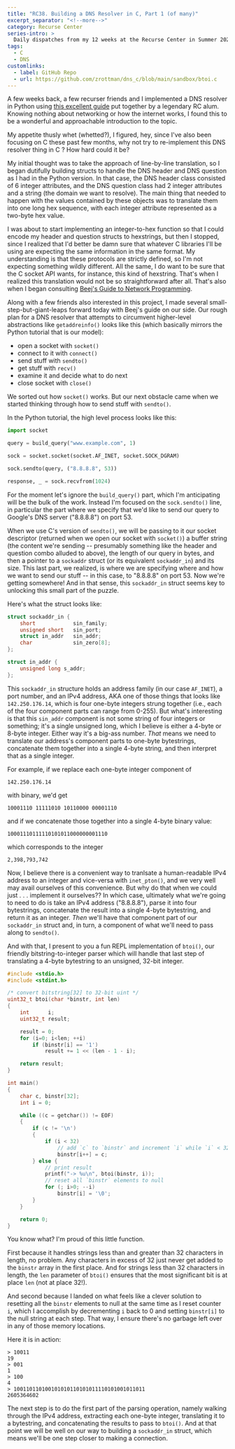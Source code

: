 ```yaml
---
title: "RC38. Building a DNS Resolver in C, Part 1 (of many)"
excerpt_separator: "<!--more-->"
category: Recurse Center
series-intro: >
  Daily dispatches from my 12 weeks at the Recurse Center in Summer 2023
tags:
  - C
  - DNS
customlinks:
  - label: GitHub Repo
  - url: https://github.com/zrottman/dns_c/blob/main/sandbox/btoi.c
---
```


A few weeks back, a few recurser friends and I implemented a DNS resolver in Python using [this excellent guide](https://implement-dns.wizardzines.com/) put together by a legendary RC alum. Knowing nothing about networking or how the internet works, I found this to be a wonderful and approachable introduction to the topic.

My appetite thusly whet (whetted?), I figured, hey, since I've also been focusing on C these past few months, why not try to re-implement this DNS resolver thing in C ? How hard could it be?

My initial thought was to take the approach of line-by-line translation, so I began dutifully building structs to handle the DNS header and DNS question as I had in the Python version. In that case, the DNS header class consisted of 6 integer attributes, and the DNS question class had 2 integer attributes and a string (the domain we want to resolve). The main thing that needed to happen with the values contained by these objects was to translate them into one long hex sequence, with each integer attribute represented as a two-byte hex value. 

I was about to start implementing an integer-to-hex function so that I could encode my header and question structs to hexstrings, but then I stopped, since I realized that I'd better be damn sure that whatever C libraries I'll be using are expecting the same information in the same format. My understanding is that these protocols are strictly defined, so I'm not expecting something wildly different. All the same, I do want to be sure that the C socket API wants, for instance, this kind of hexstring.  That's when I realized this translation would not be so straightforward after all. That's also when I began consulting [Beej's Guide to Network Programming](https://beej.us/guide/bgnet/).

Along with a few friends also interested in this project, I made several small-step-but-giant-leaps forward today with Beej's guide on our side. Our rough plan for a DNS resolver that attempts to circumvent higher-level abstractions like `getaddreinfo()` looks like this (which basically mirrors the Python tutorial that is our model):
- open a socket with `socket()`
- connect to it with `connect()`
- send stuff with `sendto()`
- get stuff with `recv()`
- examine it and decide what to do next
- close socket with `close()`

We sorted out how `socket()` works. But our next obstacle came when we started thinking through how to send stuff with `sendto()`. 

In the Python tutorial, the high level process looks like this:

```python
import socket

query = build_query("www.example.com", 1)

sock = socket.socket(socket.AF_INET, socket.SOCK_DGRAM)

sock.sendto(query, ("8.8.8.8", 53))

response, _ = sock.recvfrom(1024)

```

For the moment let's ignore the `build_query()` part, which I'm anticipating will be the bulk of the work. Instead I'm focused on the `sock.sendto()` line, in particular the part where we specify that we'd like to send our query to Google's DNS server ("8.8.8.8") on port 53.

When we use C's version of `sendto()`, we will be passing to it our socket descriptor (returned when we open our socket with `socket()`) a buffer string (the content we're sending -- presumably something like the header and question combo alluded to above), the length of our query in bytes, and then a pointer to a `sockaddr` struct (or its equivalent `sockaddr_in`) and its size. This last part, we realized, is where we are specifying where and how we want to send our stuff -- in this case, to "8.8.8.8" on port 53. Now we're getting somewhere! And in that sense, this `sockaddr_in` struct seems key to unlocking this small part of the puzzle.

Here's what the struct looks like:
```c
struct sockaddr_in {
    short            sin_family;   
    unsigned short   sin_port;    
    struct in_addr   sin_addr;   
    char             sin_zero[8];
};

struct in_addr {
    unsigned long s_addr;          
};

```

This `sockaddr_in` structure holds an address family (in our case `AF_INET`), a port number, and an IPv4 address, AKA one of those things that looks like `142.250.176.14`, which is four one-byte integers strung together (i.e., each of the four component parts can range from 0-255). But what's interesting is that this `sin_addr` component is not some string of four integers or something; it's a single unsigned long, which I believe is either a 4-byte or 8-byte integer. Either way it's a big-ass number. *That* means we need to translate our address's component parts to one-byte bytestrings, concatenate them together into a single 4-byte string, and then interpret that as a single integer.

For example, if we replace each one-byte integer component of

    142.250.176.14

with binary, we'd get

    10001110 11111010 10110000 00001110

and if we concatenate those together into a single 4-byte binary value:

    10001110111110101011000000001110

which corresponds to the integer

    2,398,793,742

Now, I believe there is a convenient way to tranlsate a human-readable IPv4 address to an integer and vice-versa with `inet_pton()`, and we very well may avail ourselves of this convenience. But why do that when we could just . . . implement it ourselves?? In which case, ultimately what we're going to need to do is take an IPv4 address ("8.8.8.8"), parse it into four bytestrings, concatenate the result into a single 4-byte bytestring, and return it as an integer. *Then* we'll have that component part of our `sockaddr_in` struct and, in turn, a component of what we'll need to pass along to `sendto()`.

And with that, I present to you a fun REPL implementation of `btoi()`, our friendly bitstring-to-integer parser which will handle that last step of translating a 4-byte bytestring to an unsigned, 32-bit integer.

```c
#include <stdio.h>
#include <stdint.h>

/* convert bitstring[32] to 32-bit uint */
uint32_t btoi(char *binstr, int len)
{
    int      i;
    uint32_t result;

    result = 0;
    for (i=0; i<len; ++i)
        if (binstr[i] == '1')
            result += 1 << (len - 1 - i);

    return result;
}

int main()
{
    char c, binstr[32];
    int i = 0;

    while ((c = getchar()) != EOF)
    {
        if (c != '\n')
        {
            if (i < 32)
                // add `c` to `binstr` and increment `i` while `i` < 32 
                binstr[i++] = c;
        } else {
            // print result
            printf("-> %u\n", btoi(binstr, i));
            // reset all `binstr` elements to null
            for (; i>0; --i)
                binstr[i] = '\0';
        }
    }

    return 0;
}
```

You know what? I'm proud of this little function.

First because it handles strings less than and greater than 32 characters in length, no problem. Any characters in excess of 32 just never get added to the `binstr` array in the first place. And for strings less than 32 characters in length, the `len` parameter of `btoi()` ensures that the most significant bit is at place `len` (not at place 32!).

And second because I landed on what feels like a clever solution to resetting all the `binstr` elements to null at the same time as I reset counter `i`, which I accomplish by decrementing `i` back to 0 and setting `binstr[i]` to the null string at each step. That way, I ensure there's no garbage left over in any of those memory locations.

Here it is in action:

    > 10011
    19
    > 001
    1
    > 100
    4
    > 100110110100101010110101011110101001011011
    2605364602

The next step is to do the first part of the parsing operation, namely walking through the IPv4 address, extracting each one-byte integer, translating it to a bytestring, and concatenating the results to pass to `btoi()`. And at that point we will be well on our way to building a `sockaddr_in` struct, which means we'll be one step closer to making a connection.
